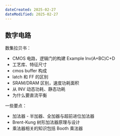 ```yaml
---
dateCreated: 2025-02-27
dateModified: 2025-02-27
---
```

## 数字电路

数集拉贝书：

- CMOS 电路，逻辑门的构建 Example lnv(A+BC)C+D
- 工艺库、特征尺寸
- cmos buffer 构成
- latch 和 FF 的区别
- SRAM/DRAM 区别，速度功耗面积
- 从 INV 动态功耗、静态功耗
- 为什么要直流平衡

一些要点：

- 加法器 - 半加器、全加器与超前进位加法器
- Brent-Kung 树形加法器原理与设计
- 乘法器相关的知识包括 Booth 乘法器
